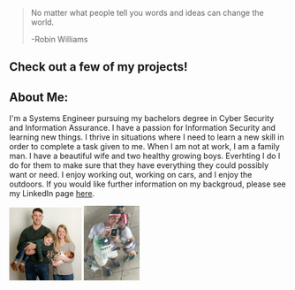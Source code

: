>No matter what people tell you words 
>and ideas can change the world.
>
>-Robin Williams

## Check out a few of my projects!
## About Me:
I'm a Systems Engineer pursuing my bachelors degree in Cyber Security and Information Assurance. I have a passion for Information Security and learning new things. I thrive in situations where I need to learn a new skill in order to complete a task given to me. When I am not at work, I am a family man. I have a beautiful wife and two healthy growing boys. Everhting I do I do for them to make sure that they have everything they could possibly want or need. I enjoy working out, working on cars, and I enjoy the outdoors. 
If you would like further information on my backgroud, please see my LinkedIn page [here](https://www.linkedin.com/in/forest-nett-a8b839151/). 

<p float="middle">
    <img src="/images/Family.jpg" width="26%" title="My family" />
    <img src="/images/ColorRun.JPG" width="20%" title="ColorRun" />
</p>
